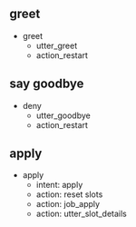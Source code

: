 ## greet
* greet
  - utter_greet
  - action_restart

## say goodbye
* deny
  - utter_goodbye
  - action_restart

## apply
* apply
  - intent: apply
  - action: reset slots
  - action: job_apply
  - action: utter_slot_details
